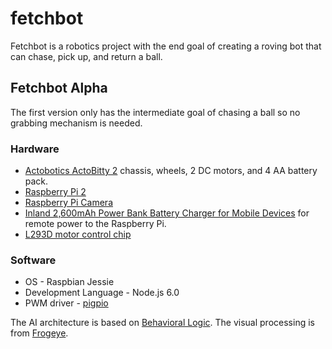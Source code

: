 # fetchbot

Fetchbot is a robotics project with the end goal of creating a roving bot that can chase, pick up, and return a ball.

## Fetchbot Alpha

The first version only has the intermediate goal of chasing a ball so no grabbing mechanism is needed.

### Hardware

* [Actobotics ActoBitty 2](https://www.sparkfun.com/products/13047) chassis, wheels, 2 DC motors, and 4 AA battery pack.
* [Raspberry Pi 2](https://www.raspberrypi.org/products/raspberry-pi-2-model-b/)
* [Raspberry Pi Camera](https://www.raspberrypi.org/products/camera-module/)
* [Inland 2,600mAh Power Bank Battery Charger for Mobile Devices](http://www.microcenter.com/product/447265/2,600mAh_Power_Bank_Battery_Charger_for_Mobile_Devices) for remote power to the Raspberry Pi.
* [L293D motor control chip](https://www.adafruit.com/product/807)

### Software

* OS - Raspbian Jessie
* Development Language - Node.js 6.0
* PWM driver - [pigpio](https://www.npmjs.com/package/pigpio)

The AI architecture is based on [Behavioral Logic](http://behaviorallogic.com/api/spec). The visual processing is from [Frogeye](https://github.com/chrisbroski/frogeye).

